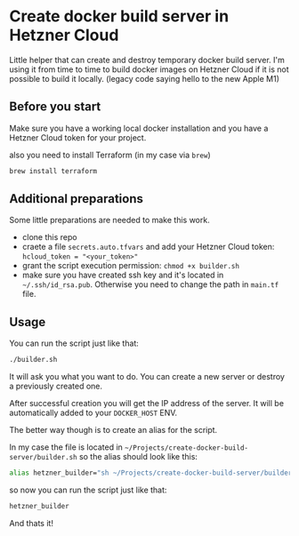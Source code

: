# Create docker build server in Hetzner Cloud

Little helper that can create and destroy temporary docker build server.
I'm using it from time to time to build docker images on Hetzner Cloud if it is not possible to build it locally. (legacy code saying hello to the new Apple M1)

## Before you start

Make sure you have a working local docker installation and you have a Hetzner Cloud token for your project.

also you need to install Terraform (in my case via `brew`)

```sh
brew install terraform
```

## Additional preparations

Some little preparations are needed to make this work.

- clone this repo
- craete a file `secrets.auto.tfvars` and add your Hetzner Cloud token: `hcloud_token = "<your_token>"`
- grant the script execution permission: `chmod +x builder.sh`
- make sure you have created ssh key and it's located in `~/.ssh/id_rsa.pub`. Otherwise you need to change the path in `main.tf` file.
  
## Usage

You can run the script just like that:

```sh
./builder.sh
```

It will ask you what you want to do. You can create a new server or destroy a previously created one.

After successful creation you will get the IP address of the server. It will be automatically added to your `DOCKER_HOST` ENV.

The better way though is to create an alias for the script.

In my case the file is located in `~/Projects/create-docker-build-server/builder.sh` so the alias should look like this:

```sh
alias hetzner_builder="sh ~/Projects/create-docker-build-server/builder.sh"
```

so now you can run the script just like that:

```sh
hetzner_builder
```

And thats it!
